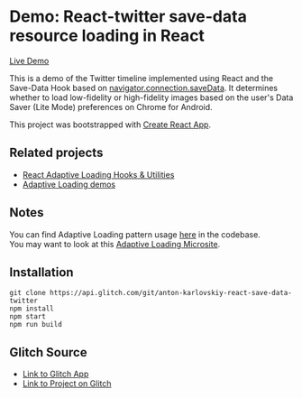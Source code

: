 
# Demo: React-twitter save-data resource loading in React

[Live Demo](https://adaptive-loading.web.app/react-twitter-save-data-loading(hook))

This is a demo of the Twitter timeline implemented using React and the Save-Data Hook based on [navigator.connection.saveData](https://developer.mozilla.org/en-US/docs/Web/API/NetworkInformation/saveData). It determines whether to load low-fidelity or high-fidelity images based on the user's Data Saver (Lite Mode) preferences on Chrome for Android.

This project was bootstrapped with [Create React App](https://github.com/facebook/create-react-app).

## Related projects

* [React Adaptive Loading Hooks & Utilities](https://github.com/GoogleChromeLabs/react-adaptive-hooks)
* [Adaptive Loading demos](https://github.com/GoogleChromeLabs/adaptive-loading)

## Notes

You can find Adaptive Loading pattern usage [here](https://glitch.com/edit/#!/anton-karlovskiy-react-save-data-twitter?path=src/App.js:32:2) in the codebase.  
You may want to look at this [Adaptive Loading Microsite](https://adaptive-loading.web.app/).

## Installation

```
git clone https://api.glitch.com/git/anton-karlovskiy-react-save-data-twitter
npm install
npm start
npm run build
```

## Glitch Source

* [Link to Glitch App](https://anton-karlovskiy-react-save-data-twitter.glitch.me/)
* [Link to Project on Glitch](https://glitch.com/~anton-karlovskiy-react-save-data-twitter/)
